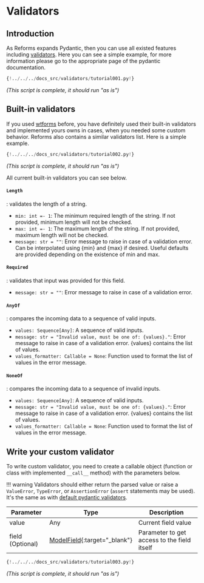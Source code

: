 # Validators

## Introduction

As Reforms expands Pydantic, then you can use all existed features including 
[validators](https://pydantic-docs.helpmanual.io/usage/validators/). Here you can 
see a simple example, for more information please go to the appropriate page of the
pydantic documentation.

```Python
{!../../../docs_src/validators/tutorial001.py!}
```
_(This script is complete, it should run "as is")_

## Built-in validators

If you used [wtforms](https://wtforms.readthedocs.io/en/2.3.x/validators/) before, 
you have definitely used their built-in validators and implemented yours owns in 
cases, when you needed some custom behavior. Reforms also contains a similar 
validators list. Here is a simple example.

```Python
{!../../../docs_src/validators/tutorial002.py!}
```
_(This script is complete, it should run "as is")_

All current built-in validators you can see below.

#### `Length`
: validates the length of a string.

* `min: int =- 1`: The minimum required length of the string. If not provided, minimum length 
will not be checked.
* `max: int =- 1`: The maximum length of the string. If not provided, maximum length will not 
be checked. 
* `message: str = ""`: Error message to raise in case of a validation error. Can be interpolated 
using {min} and {max} if desired. Useful defaults are provided depending on the 
existence of min and max.

#### `Required`
: validates that input was provided for this field.

* `message: str = ""`: Error message to raise in case of a validation error.

#### `AnyOf`
: compares the incoming data to a sequence of valid inputs.

* `values: Sequence[Any]`: A sequence of valid inputs.
* `message: str = "Invalid value, must be one of: {values}."`: Error message to 
raise in case of a validation error. {values} contains the list of values.
* `values_formatter: Callable = None`: Function used to format the list of values in
 the error message.

#### `NoneOf`
: compares the incoming data to a sequence of invalid inputs.

* `values: Sequence[Any]`: A sequence of valid inputs.
* `message: str = "Invalid value, must be one of: {values}."`: Error message to 
raise in case of a validation error. {values} contains the list of values.
* `values_formatter: Callable = None`: Function used to format the list of values in
 the error message.

## Write your custom validator

To write custom validator, you need to create a callable object (function or class 
with implemented `__call__` method) with the parameters below.


!!! warning
    Validators should either return the parsed value or raise a `ValueError`, 
    `TypeError`, or `AssertionError` (`assert` statements may be used). It's the 
    same as with <a href="https://pydantic-docs.helpmanual.io/usage/validators/" class="external-link" target="_blank">default pydantic validators</a>.


| Parameter | Type                                                                                       | Description                                 |
|-----------|--------------------------------------------------------------------------------------------|---------------------------------------------|
| value     | Any                                                                                        | Current field value                               |
| field (Optional)     | [ModelField](https://github.com/samuelcolvin/pydantic/blob/master/pydantic/fields.py#L309){:target="_blank"} | Parameter to get access to the field itself |

```Python
{!../../../docs_src/validators/tutorial003.py!}
```
_(This script is complete, it should run "as is")_

